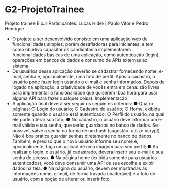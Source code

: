 # G2-ProjetoTrainee
Projeto trainee EloJr
Participantes: Lucas Hideki, Paulo Vitor e Pedro Henrique

- O projeto a ser desenvolvido consiste em uma aplicação web de
funcionalidades simples, porém desafiadoras para iniciantes, e tem como objetivo
capacitar os candidatos a implementarem funcionalidades básicas de uma aplicação,
como autenticação (login), operações em bancos de dados e consumo de APIs
externas ao sistema.
- Os usuários dessa aplicação deverão se cadastrar fornecendo nome, e-mail,
senha e, opcionalmente, uma foto de perfil. Após o cadastro, o usuário pode fazer
login usando o e-mail e senha informados. Depois de logado na aplicação, a
criatividade de vocês entra em cena: são livres para implementar a funcionalidade
que quiserem (boa hora para usar alguma API para fazer qualquer coisa).
Implementação
- A aplicação final deverá ser seguir os seguintes critérios:
  ● Quatro páginas:
  ○ Login do usuário;
  ○ Cadastro do usuário;
  ○ Home, exibida somente quando o usuário está autenticado;
  ○ Perfil do usuário, na qual ele pode alterar sua foto;
  ● No cadastro, o usuário deve informar um e-mail válido e sua senha, que serão
 guardados no banco de dados. Se possível, salve a senha na forma de um hash
(sugestão: utilize bcrypt). Não é boa prática guardar senhas diretamente no
banco de dados. Também, é preciso que o novo usuário informe seu nome e,
opcionalmente, faça um upload de uma imagem para seu perfil;
  ● Ao realizar o login, o usuário, já cadastrado, deverá inserir seu e-mail e sua
senha de acesso.
  ● Na página home (exibida somente para usuários autenticados), você deve
consumir uma API de sua escolha e exibir dados na tela.
  ● Na página do usuário, devem ser mostradas as informações nome, e-mail, de
forma travada (inalterável) e a foto do usuário, com a opção de alterar ou
inserir foto.
